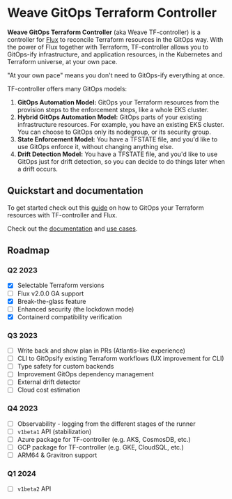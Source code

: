 # Weave GitOps Terraform Controller

**Weave GitOps Terraform Controller** (aka Weave TF-controller) is a controller for [Flux](https://fluxcd.io) to reconcile Terraform resources
in the GitOps way.
With the power of Flux together with Terraform, TF-controller allows you to GitOps-ify infrastructure,
and application resources, in the Kubernetes and Terraform universe, at your own pace.

"At your own pace" means you don't need to GitOps-ify everything at once.

TF-controller offers many GitOps models:
  1. **GitOps Automation Model:** GitOps your Terraform resources from the provision steps to the enforcement steps, like a whole EKS cluster.
  2. **Hybrid GitOps Automation Model:** GitOps parts of your existing infrastructure resources. For example, you have an existing EKS cluster.
     You can choose to GitOps only its nodegroup, or its security group.
  3. **State Enforcement Model:** You have a TFSTATE file, and you'd like to use GitOps enforce it, without changing anything else.
  4. **Drift Detection Model:** You have a TFSTATE file, and you'd like to use GitOps just for drift detection, so you can decide to do things later when a drift occurs.

## Quickstart and documentation

To get started check out this [guide](https://weaveworks.github.io/tf-controller/getting_started/) on how to GitOps your Terraform resources with TF-controller and Flux.

Check out the [documentation](https://weaveworks.github.io/tf-controller/) and [use cases](https://weaveworks.github.io/tf-controller/use_tf_controller/).

## Roadmap

### Q2 2023
  * [x] Selectable Terraform versions
  * [ ] Flux v2.0.0 GA support
  * [x] Break-the-glass feature
  * [ ] Enhanced security (the lockdown mode)
  * [x] Containerd compatibility verification 

### Q3 2023
  * [ ] Write back and show plan in PRs (Atlantis-like experience)
  * [ ] CLI to GitOpsify existing Terraform workflows (UX improvement for CLI) 
  * [ ] Type safety for custom backends
  * [ ] Improvement GitOps dependency management 
  * [ ] External drift detector
  * [ ] Cloud cost estimation 

### Q4 2023
  * [ ] Observability - logging from the different stages of the runner
  * [ ] `v1beta1` API (stabilization) 
  * [ ] Azure package for TF-controller (e.g. AKS, CosmosDB, etc.)
  * [ ] GCP package for TF-controller (e.g. GKE, CloudSQL, etc.) 
  * [ ] ARM64 & Gravitron support

### Q1 2024
  * [ ] `v1beta2` API
